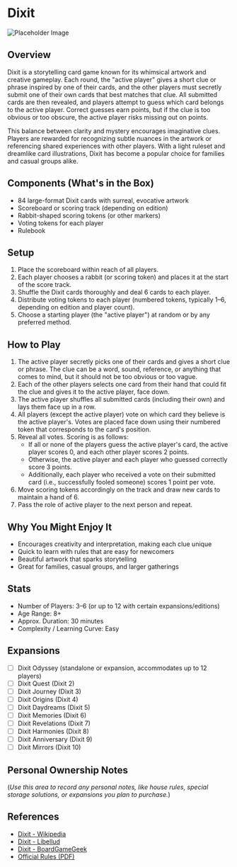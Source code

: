 # Dixit
![Placeholder Image](./placeholder.jpg)

## Overview
Dixit is a storytelling card game known for its whimsical artwork and creative gameplay. Each round, the "active player" gives a short clue or phrase inspired by one of their cards, and the other players must secretly submit one of their own cards that best matches that clue. All submitted cards are then revealed, and players attempt to guess which card belongs to the active player. Correct guesses earn points, but if the clue is too obvious or too obscure, the active player risks missing out on points.

This balance between clarity and mystery encourages imaginative clues. Players are rewarded for recognizing subtle nuances in the artwork or referencing shared experiences with other players. With a light ruleset and dreamlike card illustrations, Dixit has become a popular choice for families and casual groups alike.

## Components (What's in the Box)
- 84 large-format Dixit cards with surreal, evocative artwork
- Scoreboard or scoring track (depending on edition)
- Rabbit-shaped scoring tokens (or other markers)
- Voting tokens for each player
- Rulebook

## Setup
1. Place the scoreboard within reach of all players.
2. Each player chooses a rabbit (or scoring token) and places it at the start of the score track.
3. Shuffle the Dixit cards thoroughly and deal 6 cards to each player.
4. Distribute voting tokens to each player (numbered tokens, typically 1–6, depending on edition and player count).
5. Choose a starting player (the "active player") at random or by any preferred method.

## How to Play
1. The active player secretly picks one of their cards and gives a short clue or phrase. The clue can be a word, sound, reference, or anything that comes to mind, but it should not be too obvious or too vague.
2. Each of the other players selects one card from their hand that could fit the clue and gives it to the active player, face down.
3. The active player shuffles all submitted cards (including their own) and lays them face up in a row.
4. All players (except the active player) vote on which card they believe is the active player's. Votes are placed face down using their numbered token that corresponds to the card's position.
5. Reveal all votes. Scoring is as follows:
   - If all or none of the players guess the active player's card, the active player scores 0, and each other player scores 2 points.
   - Otherwise, the active player and each player who guessed correctly score 3 points.
   - Additionally, each player who received a vote on their submitted card (i.e., successfully fooled someone) scores 1 point per vote.
6. Move scoring tokens accordingly on the track and draw new cards to maintain a hand of 6.
7. Pass the role of active player to the next person and repeat.

## Why You Might Enjoy It
- Encourages creativity and interpretation, making each clue unique
- Quick to learn with rules that are easy for newcomers
- Beautiful artwork that sparks storytelling
- Great for families, casual groups, and larger gatherings

## Stats
- Number of Players: 3–6 (or up to 12 with certain expansions/editions)
- Age Range: 8+
- Approx. Duration: 30 minutes
- Complexity / Learning Curve: Easy

## Expansions
- [ ] Dixit Odyssey (standalone or expansion, accommodates up to 12 players)
- [ ] Dixit Quest (Dixit 2)
- [ ] Dixit Journey (Dixit 3)
- [ ] Dixit Origins (Dixit 4)
- [ ] Dixit Daydreams (Dixit 5)
- [ ] Dixit Memories (Dixit 6)
- [ ] Dixit Revelations (Dixit 7)
- [ ] Dixit Harmonies (Dixit 8)
- [ ] Dixit Anniversary (Dixit 9)
- [ ] Dixit Mirrors (Dixit 10)

## Personal Ownership Notes
(*Use this area to record any personal notes, like house rules, special storage solutions, or expansions you plan to purchase.*)

## References
- [Dixit - Wikipedia](https://en.wikipedia.org/wiki/Dixit_(board_game))
- [Dixit - Libellud](https://www.libellud.com/en/our-games/dixit/)
- [Dixit - BoardGameGeek](https://boardgamegeek.com/boardgame/39856/dixit)
- [Official Rules (PDF)](https://cdn.svc.asmodee.net/production-libellud/uploads/2021/06/R_FK-DIXR-U-2P-DIXIT-RULES_EN-e1605908691784.pdf)
